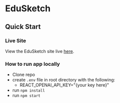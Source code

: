 # EduSketch

## Quick Start
### Live Site
View the EduSketch site live [here](https://edusketch-bebb4.web.app/).

### How to run app locally
- Clone repo 
- create `.env` file in root directory with the following:
  - REACT_OPENAI_API_KEY="{your key here}"
- run `npm install` 
- run `npm start`
